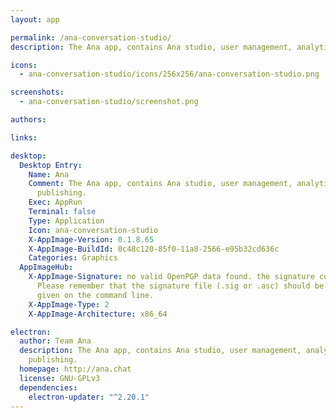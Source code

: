 ```yaml
---
layout: app

permalink: /ana-conversation-studio/
description: The Ana app, contains Ana studio, user management, analytics and chatbot publishing.

icons:
  - ana-conversation-studio/icons/256x256/ana-conversation-studio.png

screenshots:
  - ana-conversation-studio/screenshot.png

authors:

links:

desktop:
  Desktop Entry:
    Name: Ana
    Comment: The Ana app, contains Ana studio, user management, analytics and chatbot
      publishing.
    Exec: AppRun
    Terminal: false
    Type: Application
    Icon: ana-conversation-studio
    X-AppImage-Version: 0.1.8.65
    X-AppImage-BuildId: 0c48c120-85f0-11a8-2566-e95b32cd636c
    Categories: Graphics
  AppImageHub:
    X-AppImage-Signature: no valid OpenPGP data found. the signature could not be verified.
      Please remember that the signature file (.sig or .asc) should be the first file
      given on the command line.
    X-AppImage-Type: 2
    X-AppImage-Architecture: x86_64

electron:
  author: Team Ana
  description: The Ana app, contains Ana studio, user management, analytics and chatbot
    publishing.
  homepage: http://ana.chat
  license: GNU-GPLv3
  dependencies:
    electron-updater: "^2.20.1"
---
```

